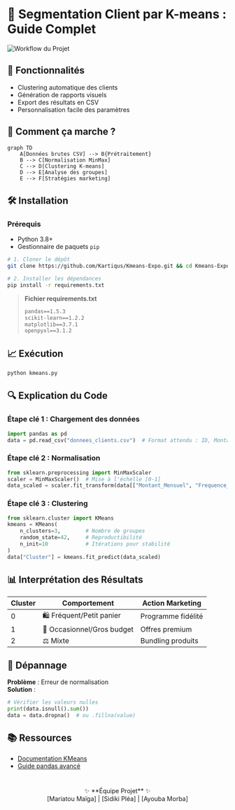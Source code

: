 # 🛒 Segmentation Client par K-means : Guide Complet

![Workflow du Projet](https://miro.medium.com/max/1400/1*Q5HcKvaeVuP_g0h_HwEDeA.gif)

## 🌟 Fonctionnalités

- Clustering automatique des clients
- Génération de rapports visuels
- Export des résultats en CSV
- Personnalisation facile des paramètres

## 🧠 Comment ça marche ?

```mermaid
graph TD
    A[Données brutes CSV] --> B{Prétraitement}
    B --> C[Normalisation MinMax]
    C --> D[Clustering K-means]
    D --> E[Analyse des groupes]
    E --> F[Stratégies marketing]
```

## 🛠 Installation

### Prérequis

- Python 3.8+
- Gestionnaire de paquets `pip`

```bash
# 1. Cloner le dépôt
git clone https://github.com/Kartiqus/Kmeans-Expo.git && cd Kmeans-Expo

# 2. Installer les dépendances
pip install -r requirements.txt
```

> **Fichier requirements.txt**
>
> ```txt
> pandas==1.5.3
> scikit-learn==1.2.2
> matplotlib==3.7.1
> openpyxl==3.1.2
> ```

## 📈 Exécution

```bash
python kmeans.py
```

## 🔍 Explication du Code

### Étape clé 1 : Chargement des données

```python
import pandas as pd
data = pd.read_csv("donnees_clients.csv")  # Format attendu : ID, Montant, Fréquence
```

### Étape clé 2 : Normalisation

```python
from sklearn.preprocessing import MinMaxScaler
scaler = MinMaxScaler()  # Mise à l'échelle [0-1]
data_scaled = scaler.fit_transform(data[["Montant_Mensuel", "Frequence_Visites"]])
```

### Étape clé 3 : Clustering

```python
from sklearn.cluster import KMeans
kmeans = KMeans(
    n_clusters=3,        # Nombre de groupes
    random_state=42,     # Reproductibilité
    n_init=10            # Itérations pour stabilité
)
data["Cluster"] = kmeans.fit_predict(data_scaled)
```

## 📊 Interprétation des Résultats

| Cluster | Comportement               | Action Marketing   |
| ------- | -------------------------- | ------------------ |
| 0       | 🛍️ Fréquent/Petit panier   | Programme fidélité |
| 1       | 💎 Occasionnel/Gros budget | Offres premium     |
| 2       | ⚖️ Mixte                   | Bundling produits  |

## 🚨 Dépannage

**Problème** : Erreur de normalisation  
**Solution** :

```python
# Vérifier les valeurs nulles
print(data.isnull().sum())
data = data.dropna()  # ou .fillna(value)
```

## 📚 Ressources

- [Documentation KMeans](https://scikit-learn.org/stable/modules/generated/sklearn.cluster.KMeans.html)
- [Guide pandas avancé](https://pandas.pydata.org/pandas-docs/stable/user_guide/advanced.html)

<div align="center" style="margin-top: 40px;">
  ✨ **Équipe Projet** ✨<br>
  [Mariatou Maïga] | [Sidiki Pléa] | [Ayouba Morba]<br>
 
</div>
